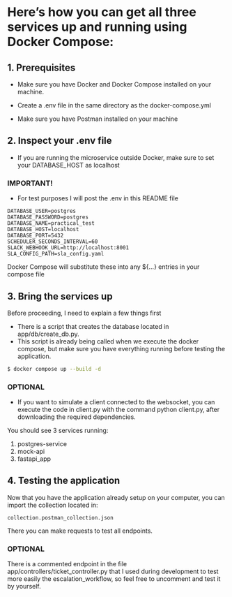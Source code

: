# Here’s how you can get all three services up and running using Docker Compose:

## 1. Prerequisites

- Make sure you have Docker and Docker Compose installed on your machine.

- Create a .env file in the same directory as the docker-compose.yml

- Make sure you have Postman installed on your machine

## 2. Inspect your .env file

- If you are running the microservice outside Docker, make sure to set your DATABASE_HOST as localhost

### IMPORTANT!

- For test purposes I will post the .env in this README file

```
DATABASE_USER=postgres
DATABASE_PASSWORD=postgres
DATABASE_NAME=practical_test
DATABASE_HOST=localhost
DATABASE_PORT=5432
SCHEDULER_SECONDS_INTERVAL=60
SLACK_WEBHOOK_URL=http://localhost:8001
SLA_CONFIG_PATH=sla_config.yaml
```

Docker Compose will substitute these into any ${...} entries in your compose file

## 3. Bring the services up

Before proceeding, I need to explain a few things first

- There is a script that creates the database located in app/db/create_db.py.
- This script is already being called when we execute the docker compose, but make sure you have everything running before testing the application.

```bash
$ docker compose up --build -d
```

### OPTIONAL 
- If you want to simulate a client connected to the websocket, you can execute the code in client.py with the command python client.py, after downloading the required dependencies.

You should see 3 services running:
1. postgres-service
2. mock-api
3. fastapi_app

## 4. Testing the application

Now that you have the application already setup on your computer, you can import the collection located in:

```
collection.postman_collection.json
```

There you can make requests to test all endpoints.

### OPTIONAL

There is a commented endpoint in the file app/controllers/ticket_controller.py that I used during development to test more easily the escalation_workflow, so feel free to uncomment and test it by yourself.